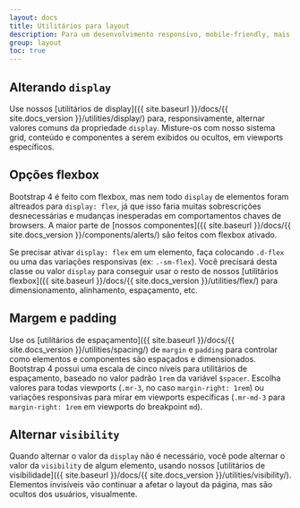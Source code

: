 ```yaml
---
layout: docs
title: Utilitários para layout
description: Para um desenvolvimento responsivo, mobile-friendly, mais rápido, Bootstrap possui uma dúzia de classes utilitárias para exibir, esconder, alinha e espaçar conteúdo.
group: layout
toc: true
---
```


## Alterando `display`

Use nossos [utilitários de display]({{ site.baseurl }}/docs/{{ site.docs_version }}/utilities/display/) para, responsivamente, alternar valores comuns da propriedade `display`. Misture-os com nosso sistema grid, conteúdo e componentes a serem exibidos ou ocultos, em viewports específicos.

## Opções flexbox

Bootstrap 4 é feito com flexbox, mas nem todo `display` de elementos foram altreados para `display: flex`, já que isso faria muitas sobrescrições desnecessárias e mudanças inesperadas em comportamentos chaves de browsers. A maior parte de [nossos componentes]({{ site.baseurl }}/docs/{{ site.docs_version }}/components/alerts/) são feitos com flexbox ativado.

Se precisar ativar `display: flex` em um elemento, faça colocando `.d-flex` ou uma das variações responsivas (ex: `.-sm-flex`). Você precisará desta classe ou valor `display` para conseguir usar o resto de nossos [utilitários flexbox]({{ site.baseurl }}/docs/{{ site.docs_version }}/utilities/flex/) para dimensionamento, alinhamento, espaçamento, etc.

## Margem e padding

Use os [utilitários de espaçamento]({{ site.baseurl }}/docs/{{ site.docs_version }}/utilities/spacing/) de `margin` e `padding` para controlar como elementos e componentes são espaçados e dimensionados. Bootstrap 4 possui uma escala de cinco níveis para utilitários de espaçamento, baseado no valor padrão `1rem` da variável `$spacer`. Escolha valores para todas viewports (`.mr-3`, no caso `margin-right: 1rem`) ou variações responsivas para mirar em viewports específicas (`.mr-md-3` para `margin-right: 1rem` em viewports do breakpoint `md`).

## Alternar `visibility`

Quando alternar o valor da `display` não é necessário, você pode alternar o valor da `visibility` de algum elemento, usando nossos [utilitários de visibilidade]({{ site.baseurl }}/docs/{{ site.docs_version }}/utilities/visibility/). Elementos invisíveis vão continuar a afetar o layout da página, mas são ocultos dos usuários, visualmente.
